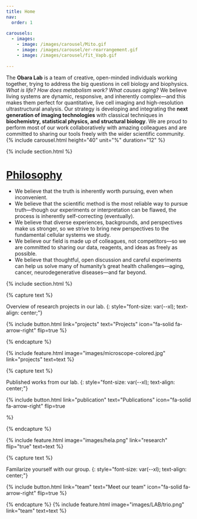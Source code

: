 ```yaml
---
title: Home
nav:	
  order: 1
  
carousels:
  - images: 
    - image: /images/carousel/Mito.gif
    - image: /images/carousel/er-rearrangement.gif
    - image: /images/carousel/fit_Vapb.gif
    
---
```


<!--
# **<u>Microscopy and beyond</u>**
-->
The <b>Obara Lab</b> is a team of creative, open-minded individuals working together, trying to address the big questions in cell biology and biophysics. <i>What is life? How does metabolism work? What causes aging? </i> We believe living systems are dynamic, responsive, and inherently complex—and this makes them perfect for quantitative, live cell imaging and high-resolution ultrastructural analysis. Our strategy is developing and integrating the <b>next generation of imaging technologies</b> with classical techniques in <b>biochemistry, statistical physics, and structural biology</b>. We are proud to perform most of our work collaboratively with amazing colleagues and are committed to sharing our tools freely with the wider scientific community.
{% include carousel.html height="40" unit="%" duration="12" %}

{% include section.html %}
# **<u>Philosophy</u>**

<ul>
<li>We believe that the truth is inherently worth pursuing, even when inconvenient.</li> 
<li>We believe that the scientific method is the most reliable way to pursue truth—though our experiments or interpretation can be flawed, the process is inherently self-correcting (eventually).</li>
<li>We believe that diverse experiences, backgrounds, and perspectives make us stronger, so we strive to bring new perspectives to the fundamental cellular systems we study.</li>  
<li>We believe our field is made up of colleagues, not competitors—so we are committed to sharing our data, reagents, and ideas as freely as possible. </li> 
<li>We believe that thoughtful, open discussion and careful experiments can help us solve many of humanity’s great health challenges—aging, cancer, neurodegenerative diseases—and far beyond.</li>
</ul>


{% include section.html %}
<!--
{%
  include button.html
  link="projects"
  text="PROJECTS"
  icon="fa-solid fa-diagram-project"
  flip=true
  tooltip="Overview of research projects in our lab"
%}
{%
  include button.html
  link="publication"
  text="PUBLICATIONS"
  icon="fa-solid fa-newspaper"
  flip=true
  tooltip="Published works from our lab"
%}

{%
  include button.html
  link="team"
  text="TEAM"
  icon="fa-solid fa-users"
  flip=true
  tooltip="Our group"
%}
-->


{% capture text %}

Overview of research projects in our lab. 
{: style="font-size: var(--xl); text-align: center;"}

{%
  include button.html
  link="projects"
  text="Projects"
  icon="fa-solid fa-arrow-right"
  flip=true
%}

{% endcapture %}



{%
  include feature.html
  image="images/microscope-colored.jpg"
  link="projects"
  text=text
%}

{% capture text %}

Published works from our lab. 
{: style="font-size: var(--xl); text-align: center;"}


{%
  include button.html
  link="publication"
  text="Publications"
  icon="fa-solid fa-arrow-right"
  flip=true
  
%}

{% endcapture %}

{%
  include feature.html
  image="images/hela.png"
  link="research"
  flip="true"
  text=text
%}


{% capture text %}

Familarize yourself with our group.
{: style="font-size: var(--xl); text-align: center;"}

{%
  include button.html
  link="team"
  text="Meet our team"
  icon="fa-solid fa-arrow-right"
  flip=true
%}

{% endcapture %}
{%
  include feature.html
  image="images/LAB/trio.png"
  link="team"
  text=text
%}


